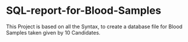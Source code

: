 # SQL-report-for-Blood-Samples
This Project is based on all the Syntax, to create a database file for Blood Samples taken given by 10 Candidates.
